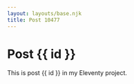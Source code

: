 ```yaml
---
layout: layouts/base.njk
title: Post 10477
---
```


# Post {{ id }}

This is post {{ id }} in my Eleventy project.
